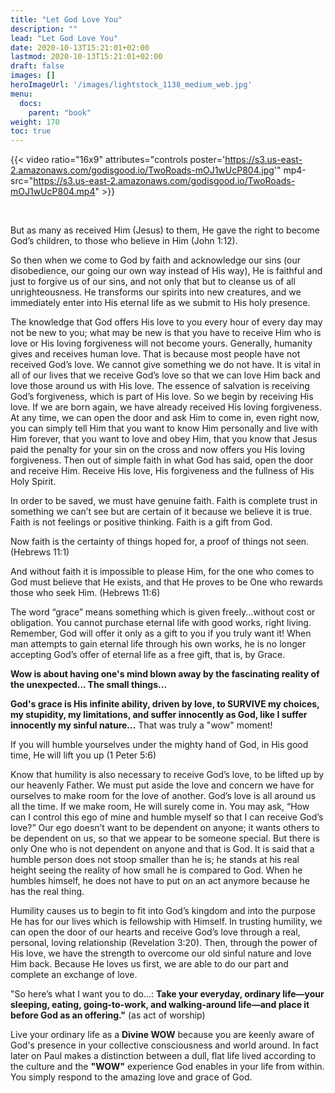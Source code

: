 ```yaml
---
title: "Let God Love You"
description: ""
lead: "Let God Love You"
date: 2020-10-13T15:21:01+02:00
lastmod: 2020-10-13T15:21:01+02:00
draft: false
images: []
heroImageUrl: '/images/lightstock_1138_medium_web.jpg'
menu:
  docs:
    parent: "book"
weight: 170
toc: true
---
```


{{< video ratio="16x9" attributes="controls poster='https://s3.us-east-2.amazonaws.com/godisgood.io/TwoRoads-mOJ1wUcP804.jpg'" mp4-src="https://s3.us-east-2.amazonaws.com/godisgood.io/TwoRoads-mOJ1wUcP804.mp4" >}}

<br/>

But as many as received Him (Jesus) to them, He gave the right to become God’s children,  to those who believe in Him (John 1:12). 

So then when we come to God by faith and acknowledge our sins (our disobedience, our going our own way instead of His way), He is faithful and just to forgive us of our sins, and not only that but to cleanse us of all unrighteousness. He transforms our spirits into new creatures, and we immediately enter into His eternal life as we submit to His holy presence.

The knowledge that God offers His love to you every hour of every day may not be new to you; what may be new is that you have to receive Him who is love or His loving forgiveness will not become yours. Generally, humanity gives and receives human love. That is because most people have not received God’s love. We cannot give something we do not have. It is vital in all of our lives that we receive God’s love so that we can love Him back and love those around us with His love. The essence of salvation is receiving God’s forgiveness, which is part of His love. So we begin by receiving His love. If we are born again, we have already received His loving forgiveness. At any time, we can open the door and ask Him to come in, even right now, you can simply tell Him that you want to know Him personally and live with Him forever, that you want to love and obey Him, that you know that Jesus paid the penalty for your sin on the cross and now offers you His loving forgiveness. Then out of simple faith in what God has said, open the door and receive Him. Receive His love, His forgiveness and the fullness of His Holy Spirit.

In order to be saved, we must have genuine faith. Faith is complete trust in something we can’t see but are certain of it because we believe it is true. Faith is not feelings or positive thinking. Faith is a gift from God.

Now faith is the certainty of things hoped for, a proof of things not seen. (Hebrews 11:1)

And without faith it is impossible to please Him, for the one who comes to God must believe that He exists, and that He proves to be One who rewards those who seek Him. (Hebrews 11:6)

The word “grace” means something which is given freely...without cost or obligation. You cannot purchase eternal life with good works, right living. Remember, God will offer it only as a gift to you if you truly want it! When man attempts to gain eternal life through his own works, he is no longer accepting God’s offer of eternal life as a free gift, that is, by Grace.

**Wow is about having one's mind blown away by the fascinating reality of the unexpected... The small things...**

**God's grace is His infinite ability, driven by love, to SURVIVE my choices, my stupidity, my limitations, and suffer innocently as God, like I suffer innocently my sinful nature...** That was truly a "wow" moment!

If you will humble yourselves under the mighty hand of God, in His good time, He will lift you up (1 Peter 5:6)

Know that humility is also necessary to receive God’s love, to be lifted up by our heavenly Father. We must put aside the love and concern we have for ourselves to make room for the love of another. God’s love is all around us all the time. If we make room, He will surely come in. You may ask, “How can I control this ego of mine and humble myself so that I can receive God’s love?” Our ego doesn’t want to be dependent on anyone; it wants others to be dependent on us, so that we appear to be someone special. But there is only One who is not dependent on anyone and that is God. It is said that a humble person does not stoop smaller than he is; he stands at his real height seeing the reality of how small he is compared to God. When he humbles himself, he does not have to put on an act anymore because he has the real thing. 

Humility causes us to begin to fit into God’s kingdom and into the purpose He has for our lives which is fellowship with Himself. In trusting humility, we can open the door of our hearts and receive God’s love through a real, personal, loving relationship (Revelation 3:20). Then, through the power of His love, we have the strength to overcome our old sinful nature and love Him back. Because He loves us first, we are able to do our part and complete an exchange of love.

"So here’s what I want you to do...: **Take your everyday, ordinary life—your sleeping, eating, going-to-work, and walking-around life—and place it before God as an offering."** (as act of worship)

Live your ordinary life as a **Divine WOW** because you are keenly aware of God's presence in your collective consciousness and world around. In fact later on Paul makes a distinction between a dull, flat life lived according to the culture and the **"WOW"** experience God enables in your life from within. You simply respond to the amazing love and grace of God.

